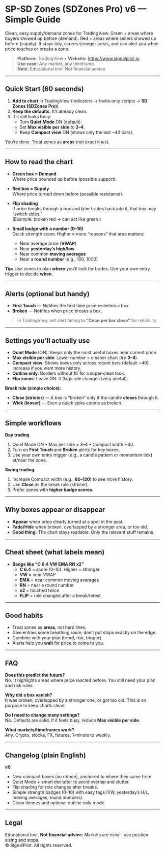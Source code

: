 # SP-SD Zones (SDZones Pro) v6 — Simple Guide

Clean, easy supply/demand zones for TradingView. Green = areas where buyers showed up before (demand). Red = areas where sellers showed up before (supply). It stays tidy, scores stronger areas, and can alert you when price touches or breaks a zone.
  
> **Platform:** TradingView • **Website:** https://www.signalpilot.io  
> **Use case:** Any market, any timeframe.  
> **Note:** Educational tool. Not financial advice.

---

## Quick Start (60 seconds)

1. **Add to chart** in TradingView (Indicators → Invite‑only scripts → **SD Zones (SDZones Pro)**).
2. **Keep the defaults.** It’s already clean.
3. If it still looks busy:
   - Turn **Quiet Mode** ON (default).
   - Set **Max visible per side** to **3–4**.
   - Keep **Compact view** ON (shows only the last ~40 bars).

You’re done. Treat zones as **areas** (not exact lines).

---

## How to read the chart

- **Green box = Demand**  
  Where price bounced up before (possible support).

- **Red box = Supply**  
  Where price turned down before (possible resistance).

- **Flip shading**  
  If price breaks through a box and later trades back into it, that box may “switch sides.”  
  (Example: broken red → can act like green.)

- **Small badge with a number (0–10)**  
  Quick strength score. Higher ≈ more “reasons” that area matters:
  - Near average price (**VWAP**)
  - Near **yesterday’s high/low**
  - Near common **moving averages**
  - Near a **round number** (e.g., 100, 1000)

**Tip:** Use zones to plan **where** you’ll look for trades. Use your own entry trigger to decide **when**.

---

## Alerts (optional but handy)

- **First Touch** — Notifies the first time price re‑enters a box.  
- **Broken** — Notifies when price breaks a box.

> In TradingView, set alert timing to **“Once per bar close”** for reliability.

---

## Settings you’ll actually use

- **Quiet Mode** (ON): Keeps only the most useful boxes near current price.  
- **Max visible per side**: Lower number = cleaner chart (try **3–4**).  
- **Compact view**: Shows boxes only across recent bars (default ~40). Increase if you want more history.  
- **Outline only**: Borders without fill for a super‑clean look.  
- **Flip zones**: Leave ON. It flags role changes (very useful).  

**Break rule (simple choice):**
- **Close (stricter)** — A box is “broken” only if the candle **closes** through it.  
- **Wick (looser)** — Even a quick spike counts as broken.

---

## Simple workflows

**Day trading**
1. Quiet Mode ON • Max per side = 3–4 • Compact width ~40.  
2. Turn on **First Touch** and **Broken** alerts for key boxes.  
3. Use your own entry trigger (e.g., a candle pattern or momentum tick) at/near the zone.

**Swing trading**
1. Increase Compact width (e.g., **80–120**) to see more history.  
2. Use **Close** as the break rule (stricter).  
3. Prefer zones with **higher badge scores**.

---

## Why boxes appear or disappear

- **Appear** when price clearly turned at a spot in the past.  
- **Fade/Hide** when broken, overlapped by a stronger area, or too old.  
- **Good thing:** The chart stays readable. Only the relevant stuff remains.

---

## Cheat sheet (what labels mean)

- **Badge like “C 6.4 VW EMA RN x2”**
  - **C 6.4** = score (0–10). Higher = stronger.  
  - **VW** = near VWAP  
  - **EMA** = near common moving averages  
  - **RN** = near a round number  
  - **x2** = touched twice  
  - **FLIP** = role changed after a break/retest

---

## Good habits

- Treat zones as **areas**, not hard lines.  
- Give entries some breathing room; don’t put stops exactly on the edge.  
- Combine with your plan (trend, risk, trigger).  
- Alerts help you **wait** for price to come to you.

---

## FAQ

**Does this predict the future?**  
No. It highlights areas where price reacted before. You still need your plan and risk rules.

**Why did a box vanish?**  
It was broken, overlapped by a stronger one, or got too old. This is on purpose to keep charts clean.

**Do I need to change many settings?**  
No. Defaults are solid. If it feels busy, reduce **Max visible per side**.

**What markets/timeframes work?**  
Any. Crypto, stocks, FX, futures; 1‑minute to weekly.

---

## Changelog (plain English)

**v6**  
- New compact boxes (no ribbon), anchored to where they came from.  
- Quiet Mode + smart declutter to avoid overlap and clutter.  
- Flip shading for role changes after breaks.  
- Simple strength badges (0–10) with easy tags (VW, yesterday’s H/L, moving averages, round numbers).  
- Clean themes and optional outline‑only mode.

---

## Legal

Educational tool. **Not financial advice.** Markets are risky—use position sizing and stops.  
© SignalPilot. All rights reserved.
